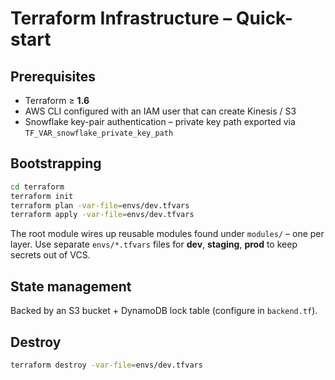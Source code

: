 # Terraform Infrastructure – Quick-start

## Prerequisites

- Terraform ≥ **1.6**
- AWS CLI configured with an IAM user that can create Kinesis / S3
- Snowflake key-pair authentication – private key path exported via `TF_VAR_snowflake_private_key_path`

## Bootstrapping

```bash
cd terraform
terraform init
terraform plan -var-file=envs/dev.tfvars
terraform apply -var-file=envs/dev.tfvars
```

The root module wires up reusable modules found under `modules/` – one per layer.
Use separate `envs/*.tfvars` files for **dev**, **staging**, **prod** to keep secrets out of VCS.

## State management

Backed by an S3 bucket + DynamoDB lock table (configure in `backend.tf`).

## Destroy

```bash
terraform destroy -var-file=envs/dev.tfvars
```
